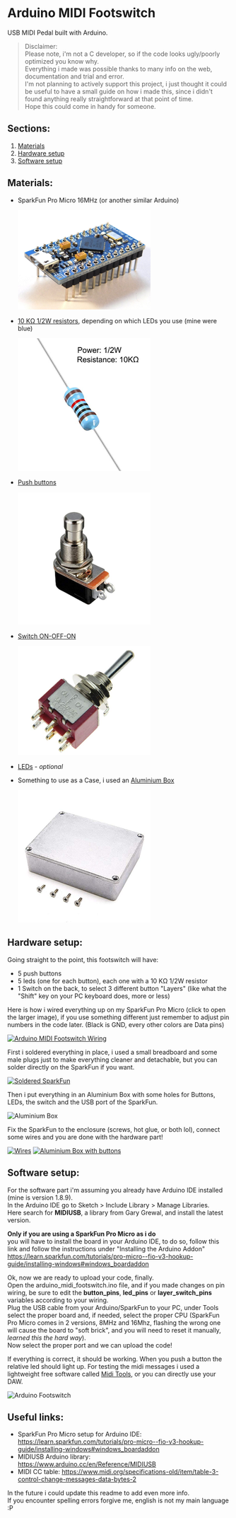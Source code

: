 # Arduino MIDI Footswitch
USB MIDI Pedal built with Arduino.


>Disclaimer:<br>
>Please note, i'm not a C developer, so if the code looks ugly/poorly optimized you know why.<br>
>Everything i made was possible thanks to many info on the web, documentation and trial and error.<br>
>I'm not planning to actively support this project, i just thought it could be useful to have a small guide on how i made this, since i didn't found anything really straightforward at that point of time.<br>
>Hope this could come in handy for someone.


## Sections:
1. [Materials](#materials)
2. [Hardware setup](#hardware-setup)
3. [Software setup](#software-setup)



## Materials:
- SparkFun Pro Micro 16MHz (or another similar Arduino)

  <img 
    src="https://github.com/Hecsall/arduino-midi-footswitch/raw/readme-assets/img/sparkfun_pro_micro.jpg"
    alt="SparkFun Pro Micro"
    width="300">

- [10 KΩ 1/2W resistors](https://www.amazon.com/uxcell-10KOhm-Resistors-Tolerances-100Pcs/dp/B07LGK9153/ref=sr_1_5?keywords=10kohm+resistor+0.5w&qid=1564134058&s=gateway&sr=8-5), depending on which LEDs you use (mine were blue)

  <img 
    src="https://github.com/Hecsall/arduino-midi-footswitch/raw/readme-assets/img/10kohm_resistor.jpg"
    alt="10 KΩ resistor"
    width="300">

- [Push buttons](https://www.amazon.com/Etopars-Guitar-Effects-Momentary-Button/dp/B076V2QYSJ/ref=sr_1_18?keywords=push+button+pedal&qid=1564133684&s=gateway&sr=8-18)
  
  <img 
    src="https://github.com/Hecsall/arduino-midi-footswitch/raw/readme-assets/img/push_button.jpg"
    alt="Push Button"
    width="300">

- [Switch ON-OFF-ON](https://www.amazon.com/SALECOM-Position-Guitar-Toggle-Switches/dp/B01JDUBBJQ/ref=sr_1_35?keywords=switch+on+off+on&qid=1564133908&s=gateway&sr=8-35)

  <img 
    src="https://github.com/Hecsall/arduino-midi-footswitch/raw/readme-assets/img/switch_on_off_on.jpg"
    alt="Switch ON-OFF-ON"
    width="300">
  
- [LEDs](https://www.amazon.com/Lights-Emitting-Assortment-Arduino-300-Pack/dp/B00UWBJM0Q/ref=sr_1_7?keywords=blue+led&qid=1564134346&s=gateway&sr=8-7) - *optional*

- Something to use as a Case, i used an [Aluminium Box](https://www.amazon.com/s?k=aluminium+stompbox&ref=nb_sb_noss)

  <img 
    src="https://github.com/Hecsall/arduino-midi-footswitch/raw/readme-assets/img/aluminium_box.jpg"
    alt="Aluminium Box"
    width="300">



## Hardware setup:
Going straight to the point, this footswitch will have:
- 5 push buttons
- 5 leds (one for each button), each one with a 10 KΩ 1/2W resistor
- 1 Switch on the back, to select 3 different button "Layers" (like what the "Shift" key on your PC keyboard does, more or less)

Here is how i wired everything up on my SparkFun Pro Micro (click to open the larger image), if you use something different just remember to adjust pin numbers in the code later. (Black is GND, every other colors are Data pins)

[![Arduino MIDI Footswitch Wiring](https://i.imgur.com/1ezxqnMm.png)](https://i.imgur.com/1ezxqnM.png)

First i soldered everything in place, i used a small breadboard and some male plugs just to make everything cleaner and detachable, but you can solder directly on the SparkFun if you want.

[![Soldered SparkFun](https://i.imgur.com/bsws77xm.jpg)](https://i.imgur.com/bsws77x.jpg)

Then i put everything in an Aluminium Box with some holes for Buttons, LEDs, the switch and the USB port of the SparkFun.

![Aluminium Box](https://i.imgur.com/HdCAXwlm.jpg)

Fix the SparkFun to the enclosure (screws, hot glue, or both lol), connect some wires and you are done with the hardware part!

[![Wires](https://i.imgur.com/UuAzZ0pm.jpg)](https://i.imgur.com/UuAzZ0p.jpg)
[![Aluminium Box with buttons](https://i.imgur.com/BC8NdJsm.jpg)](https://i.imgur.com/BC8NdJs.jpg)



## Software setup:
For the software part i'm assuming you already have Arduino IDE installed (mine is version 1.8.9).<br>
In the Arduino IDE go to Sketch > Include Library > Manage Libraries.<br>
Here search for **MIDIUSB**, a library from Gary Grewal, and install the latest version.

**Only if you are using a SparkFun Pro Micro as i do**<br>
you will have to install the board in your Arduino IDE, to do so, follow this link and follow the instructions under "Installing the Arduino Addon"
https://learn.sparkfun.com/tutorials/pro-micro--fio-v3-hookup-guide/installing-windows#windows_boardaddon

Ok, now we are ready to upload your code, finally.<br>
Open the arduino_midi_footswitch.ino file, and if you made changes on pin wiring, be sure to edit the **button_pins**, **led_pins** or **layer_switch_pins** variables according to your wiring.<br>
Plug the USB cable from your Arduino/SparkFun to your PC, under Tools select the proper board and, if needed, select the proper CPU (SparkFun Pro Micro comes in 2 versions, 8MHz and 16Mhz, flashing the wrong one will cause the board to "soft brick", and you will need to reset it manually, *learned this the hard way*).<br>
Now select the proper port and we can upload the code!

If everything is correct, it should be working. When you push a button the relative led should light up. For testing the midi messages i used a lightweight free software called [Midi Tools](https://mountainutilities.eu/miditools), or you can directly use your DAW.

![Arduino Footswitch](https://i.imgur.com/CxibkpCm.jpg)


## Useful links:
- SparkFun Pro Micro setup for Arduino IDE: https://learn.sparkfun.com/tutorials/pro-micro--fio-v3-hookup-guide/installing-windows#windows_boardaddon
- MIDIUSB Arduino library: https://www.arduino.cc/en/Reference/MIDIUSB
- MIDI CC table: https://www.midi.org/specifications-old/item/table-3-control-change-messages-data-bytes-2


In the future i could update this readme to add even more info.<br>
If you encounter spelling errors forgive me, english is not my main language :P